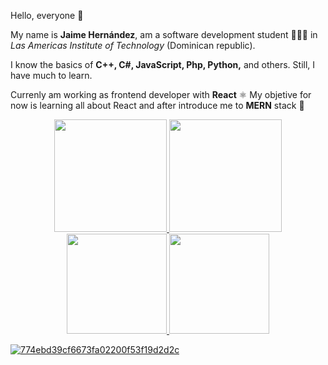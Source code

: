 
Hello, everyone 🌊
  
My name is **Jaime Hernández**, am a software development student 👨🏽‍💻 in *Las Americas Institute of Technology* (Dominican republic).

I know the basics of **C++, C#, JavaScript, Php, Python,** and others. Still, I have much to learn.

Currenly am working as frontend developer with **React** ⚛️ My objetive for now is learning all about React and after introduce me to **MERN** stack 🚀 

<div align="center">
  <a href="https://github.com/jaime-hndz">
  <img height="180em" src="https://github-readme-stats.vercel.app/api?username=jaime-hndz&hide=contribs,prs&theme=github_dark&show_icons=true"/>
  <img height="180em" src="https://github-readme-stats.vercel.app/api/top-langs/?username=jaime-hndz&layout=compact&theme=github_dark"/>
</div>
 
 <div align="center">
  <a href="https://github.com/jaime-hndz">
  <img height="160em" src="https://github-readme-stats.vercel.app/api/pin/?username=jaime-hndz&repo=netbanking-app-frontend&theme=github_dark"/>
  <img height="160em" src="https://github-readme-stats.vercel.app/api/pin/?username=jaime-hndz&repo=netbanking-app-backend&theme=github_dark"/>
</div>
 

![774ebd39cf6673fa02200f53f19d2d2c](https://user-images.githubusercontent.com/59671227/149264140-85eeca0a-5c26-423b-bd80-9d4c55f7b638.gif)



